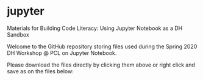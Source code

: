 # jupyter
Materials for Building Code Literacy: Using Jupyter Notebook as a DH Sandbox


Welcome to the GitHub repository storing files used during the Spring 2020 DH Workshop @ PCL on Jupyter Notebook.

Please download the files directly by clicking them above or right click and save as on the files below:

